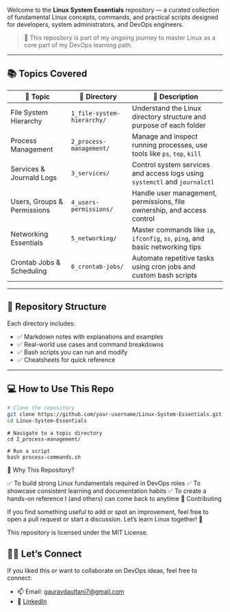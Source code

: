 
Welcome to the **Linux System Essentials** repository — a curated collection of fundamental Linux concepts, commands, and practical scripts designed for developers, system administrators, and DevOps engineers.

> 🚀 This repository is part of my ongoing journey to master Linux as a core part of my DevOps learning path.

---

## 📚 Topics Covered

| 🔧 Topic                     | 📁 Directory               | 📌 Description                                                                 |
|-----------------------------|----------------------------|--------------------------------------------------------------------------------|
| File System Hierarchy       | `1_file-system-hierarchy/` | Understand the Linux directory structure and purpose of each folder            |
| Process Management          | `2_process-management/`    | Manage and inspect running processes, use tools like `ps`, `top`, `kill`       |
| Services & Journald Logs    | `3_services/`              | Control system services and access logs using `systemctl` and `journalctl`     |
| Users, Groups & Permissions | `4_users-permissions/`     | Handle user management, permissions, file ownership, and access control        |
| Networking Essentials       | `5_networking/`            | Master commands like `ip`, `ifconfig`, `ss`, `ping`, and basic networking tips |
| Crontab Jobs & Scheduling   | `6_crontab-jobs/`          | Automate repetitive tasks using cron jobs and custom bash scripts              |

---

## 📁 Repository Structure

Each directory includes:

- ✅ Markdown notes with explanations and examples  
- ✅ Real-world use cases and command breakdowns  
- ✅ Bash scripts you can run and modify  
- ✅ Cheatsheets for quick reference  

---

## 💻 How to Use This Repo

```bash
# Clone the repository
git clone https://github.com/your-username/Linux-System-Essentials.git
cd Linux-System-Essentials
```
```
# Navigate to a topic directory
cd 2_process-management/
```
```
# Run a script
bash process-commands.sh
```

📌 Why This Repository?

✅ To build strong Linux fundamentals required in DevOps roles
✅ To showcase consistent learning and documentation habits
✅ To create a hands-on reference I (and others) can come back to anytime
🤝 Contributing

If you find something useful to add or spot an improvement, feel free to open a pull request or start a discussion. Let’s learn Linux together! 🙌

This repository is licensed under the MIT License.

## 🙋‍♂️ Let’s Connect

If you liked this or want to collaborate on DevOps ideas, feel free to connect:

- 📫 Email: [gauravdaultani7@gmail.com](mailto:gauravdaultani7@gmail.com)
- 💼 [LinkedIn](https://www.linkedin.com/in/daultanigaurav)
